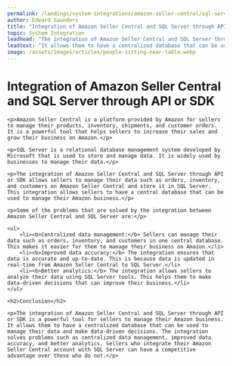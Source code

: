 ```yaml
---
permalink: /landings/system-integrations/amazon-seller-central/sql-server
author: Edward Saunders
title: "Integration of Amazon Seller Central and SQL Server through API or SDK"
topic: System Integration
leadhead: "The integration of Amazon Seller Central and SQL Server through API or SDK is a powerful tool for sellers to manage their Amazon business"
leadtext: "It allows them to have a centralized database that can be used to manage their data and make data-driven decisions. The integration solves problems such as centralized data management, improved data accuracy, and better analytics. Sellers who integrate their Amazon Seller Central account with SQL Server can have a competitive advantage over those who do not."
image: /assets/images/articles/people-sitting-near-table.webp
---
```

<div class="arttext">	<h1>Integration of Amazon Seller Central and SQL Server through API or SDK</h1>
	
	<p>Amazon Seller Central is a platform provided by Amazon for sellers to manage their products, inventory, shipments, and customer orders. It is a powerful tool that helps sellers to increase their sales and grow their business on Amazon.</p>
	
	<p>SQL Server is a relational database management system developed by Microsoft that is used to store and manage data. It is widely used by businesses to manage their data.</p>
	
	<p>The integration of Amazon Seller Central and SQL Server through API or SDK allows sellers to manage their data such as orders, inventory, and customers on Amazon Seller Central and store it in SQL Server. This integration allows sellers to have a central database that can be used to manage their Amazon business.</p>
	
	<p>Some of the problems that are solved by the integration between Amazon Seller Central and SQL Server are:</p>
	
	<ul>
		<li><b>Centralized data management:</b> Sellers can manage their data such as orders, inventory, and customers in one central database. This makes it easier for them to manage their business on Amazon.</li>
		<li><b>Improved data accuracy:</b> The integration ensures that data is accurate and up-to-date. This is because data is updated in real-time from Amazon Seller Central to SQL Server.</li>
		<li><b>Better analytics:</b> The integration allows sellers to analyze their data using SQL Server tools. This helps them to make data-driven decisions that can improve their business.</li>
	</ul>
	
	<h2>Conclusion</h2>
	
	<p>The integration of Amazon Seller Central and SQL Server through API or SDK is a powerful tool for sellers to manage their Amazon business. It allows them to have a centralized database that can be used to manage their data and make data-driven decisions. The integration solves problems such as centralized data management, improved data accuracy, and better analytics. Sellers who integrate their Amazon Seller Central account with SQL Server can have a competitive advantage over those who do not.</p>
	
</div>